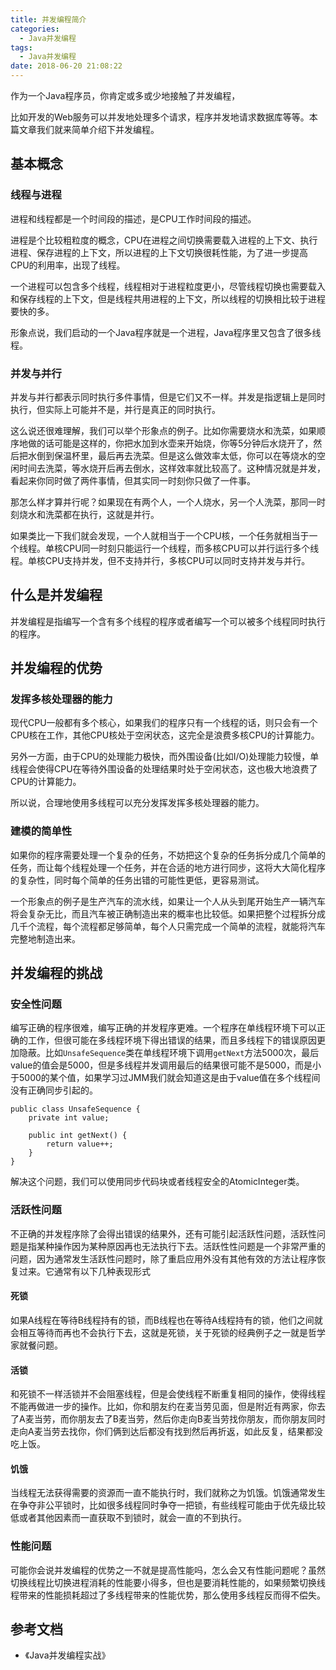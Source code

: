 ```yaml
---
title: 并发编程简介
categories:
  - Java并发编程
tags:
  - Java并发编程
date: 2018-06-20 21:08:22
---
```


作为一个Java程序员，你肯定或多或少地接触了并发编程，
<!-- more -->
比如开发的Web服务可以并发地处理多个请求，程序并发地请求数据库等等。本篇文章我们就来简单介绍下并发编程。


## 基本概念

### 线程与进程
进程和线程都是一个时间段的描述，是CPU工作时间段的描述。

进程是个比较粗粒度的概念，CPU在进程之间切换需要载入进程的上下文、执行进程、保存进程的上下文，所以进程的上下文切换很耗性能，为了进一步提高CPU的利用率，出现了线程。

一个进程可以包含多个线程，线程相对于进程粒度更小，尽管线程切换也需要载入和保存线程的上下文，但是线程共用进程的上下文，所以线程的切换相比较于进程要快的多。

形象点说，我们启动的一个Java程序就是一个进程，Java程序里又包含了很多线程。

### 并发与并行
并发与并行都表示同时执行多件事情，但是它们又不一样。并发是指逻辑上是同时执行，但实际上可能并不是，并行是真正的同时执行。

这么说还很难理解，我们可以举个形象点的例子。比如你需要烧水和洗菜，如果顺序地做的话可能是这样的，你把水加到水壶来开始烧，你等5分钟后水烧开了，然后把水倒到保温杯里，最后再去洗菜。但是这么做效率太低，你可以在等烧水的空闲时间去洗菜，等水烧开后再去倒水，这样效率就比较高了。这种情况就是并发，看起来你同时做了两件事情，但其实同一时刻你只做了一件事。

那怎么样才算并行呢？如果现在有两个人，一个人烧水，另一个人洗菜，那同一时刻烧水和洗菜都在执行，这就是并行。

如果类比一下我们就会发现，一个人就相当于一个CPU核，一个任务就相当于一个线程。单核CPU同一时刻只能运行一个线程，而多核CPU可以并行运行多个线程。单核CPU支持并发，但不支持并行，多核CPU可以同时支持并发与并行。

## 什么是并发编程
并发编程是指编写一个含有多个线程的程序或者编写一个可以被多个线程同时执行的程序。

## 并发编程的优势

### 发挥多核处理器的能力
现代CPU一般都有多个核心，如果我们的程序只有一个线程的话，则只会有一个CPU核在工作，其他CPU核处于空闲状态，这完全是浪费多核CPU的计算能力。

另外一方面，由于CPU的处理能力极快，而外围设备(比如I/O)处理能力较慢，单线程会使得CPU在等待外围设备的处理结果时处于空闲状态，这也极大地浪费了CPU的计算能力。

所以说，合理地使用多线程可以充分发挥发挥多核处理器的能力。

### 建模的简单性
如果你的程序需要处理一个复杂的任务，不妨把这个复杂的任务拆分成几个简单的任务，而让每个线程处理一个任务，并在合适的地方进行同步，这将大大简化程序的复杂性，同时每个简单的任务出错的可能性更低，更容易测试。

一个形象点的例子是生产汽车的流水线，如果让一个人从头到尾开始生产一辆汽车将会复杂无比，而且汽车被正确制造出来的概率也比较低。如果把整个过程拆分成几千个流程，每个流程都足够简单，每个人只需完成一个简单的流程，就能将汽车完整地制造出来。


## 并发编程的挑战

### 安全性问题

编写正确的程序很难，编写正确的并发程序更难。一个程序在单线程环境下可以正确的工作，但很可能在多线程环境下得出错误的结果，而且多线程下的错误原因更加隐蔽。比如```UnsafeSequence```类在单线程环境下调用```getNext```方法5000次，最后value的值会是5000，但是多线程并发调用最后的结果很可能不是5000，而是小于5000的某个值，如果学习过JMM我们就会知道这是由于value值在多个线程间没有正确同步引起的。

```
public class UnsafeSequence {
    private int value;
    
    public int getNext() {
        return value++;
    }
}

```

解决这个问题，我们可以使用同步代码块或者线程安全的AtomicInteger类。

### 活跃性问题

不正确的并发程序除了会得出错误的结果外，还有可能引起活跃性问题，活跃性问题是指某种操作因为某种原因再也无法执行下去。活跃性性问题是一个非常严重的问题，因为通常发生活跃性问题时，除了重启应用外没有其他有效的方法让程序恢复过来。它通常有以下几种表现形式

#### 死锁

如果A线程在等待B线程持有的锁，而B线程也在等待A线程持有的锁，他们之间就会相互等待而再也不会执行下去，这就是死锁，关于死锁的经典例子之一就是哲学家就餐问题。

#### 活锁

和死锁不一样活锁并不会阻塞线程，但是会使线程不断重复相同的操作，使得线程不能再做进一步的操作。比如，你和朋友约在麦当劳见面，但是附近有两家，你去了A麦当劳，而你朋友去了B麦当劳，然后你走向B麦当劳找你朋友，而你朋友同时走向A麦当劳去找你，你们俩到达后都没有找到然后再折返，如此反复，结果都没吃上饭。

#### 饥饿

当线程无法获得需要的资源而一直不能执行时，我们就称之为饥饿。饥饿通常发生在争夺非公平锁时，比如很多线程同时争夺一把锁，有些线程可能由于优先级比较低或者其他因素而一直获取不到锁时，就会一直的不到执行。

### 性能问题

可能你会说并发编程的优势之一不就是提高性能吗，怎么会又有性能问题呢？虽然切换线程比切换进程消耗的性能要小得多，但也是要消耗性能的，如果频繁切换线程带来的性能损耗超过了多线程带来的性能优势，那么使用多线程反而得不偿失。


## 参考文档
- 《Java并发编程实战》


